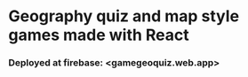 # Geography quiz and map style games made with React
### Deployed at firebase: <gamegeoquiz.web.app>